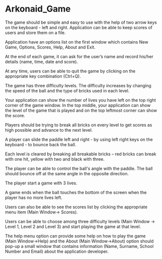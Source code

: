 # Arkonaid_Game

The game should be simple and easy to use with the help of two arrow keys on the keyboard - left and right. 
Application can be able to keep scores of users and store them on a file.

Application have an options list on the first window which contains New Game, Options, Scores, Help, About and 
Exit.

At the end of each game, it can ask for the user’s name and record his/her details (name, time, date and score).

At any time, users can be able to quit the game by clicking on the appropriate key combination (Ctrl+Q).

The game has three difficulty levels. The difficulty increases by changing the speed of the ball and the type of 
bricks used in each level.

Your application can show the number of lives you have left on the top right corner of the game window. In the top 
middle, your application can show the level of the game that is played and on the top leftmost corner can show the 
score.

Players should be trying to break all bricks on every level to get scores as high possible and advance to the next 
level.

A player can slide the paddle left and right - by using left right keys on the keyboard - to bounce back the ball.

Each level is cleared by breaking all breakable bricks – red bricks can break with one hit, yellow with two and black 
with three.

The player can be able to control the ball's angle with the paddle. The ball should bounce off at the same angle in 
the opposite direction.

The player start a game with 3 lives.

A game ends when the ball touches the bottom of the screen when the player has no more lives left.

Users can also be able to see the scores list by clicking the appropriate menu item (Main Window-> Scores).

Users can be able to choose among three difficulty levels (Main Window -> Level 1, Level 2 and Level 3) and start 
playing the game at that level.

The help menu option can provide some help on how to play the game (Main 
Window->Help) and the About (Main Window->About) option should pop-up a small window that contains information (Name, Surname, School 
Number and Email) about the application developer.
